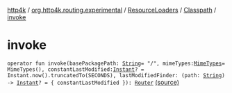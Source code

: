 [http4k](../../../index.md) / [org.http4k.routing.experimental](../../index.md) / [ResourceLoaders](../index.md) / [Classpath](index.md) / [invoke](./invoke.md)

# invoke

`operator fun invoke(basePackagePath: `[`String`](https://kotlinlang.org/api/latest/jvm/stdlib/kotlin/-string/index.html)` = "/", mimeTypes: `[`MimeTypes`](../../../org.http4k.core/-mime-types/index.md)` = MimeTypes(), constantLastModified: `[`Instant`](https://docs.oracle.com/javase/9/docs/api/java/time/Instant.html)`? = Instant.now().truncatedTo(SECONDS), lastModifiedFinder: (path: `[`String`](https://kotlinlang.org/api/latest/jvm/stdlib/kotlin/-string/index.html)`) -> `[`Instant`](https://docs.oracle.com/javase/9/docs/api/java/time/Instant.html)`? = { constantLastModified }): `[`Router`](../../../org.http4k.routing/-router/index.md) [(source)](https://github.com/http4k/http4k/blob/master/http4k-incubator/src/main/kotlin/org/http4k/routing/experimental/ResourceLoaders.kt#L15)
